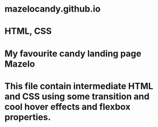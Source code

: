 # mazelocandy.github.io
# HTML, CSS
# My favourite candy landing page Mazelo
# This file contain intermediate HTML and CSS using some transition and cool hover effects and flexbox properties.
